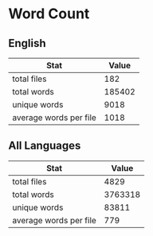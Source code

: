# Word Count

## English

Stat | Value
---- | -----
total files | 182
total words | 185402
unique words | 9018
average words per file | 1018

## All Languages

Stat | Value
---- | -----
total files | 4829
total words | 3763318
unique words | 83811
average words per file | 779
